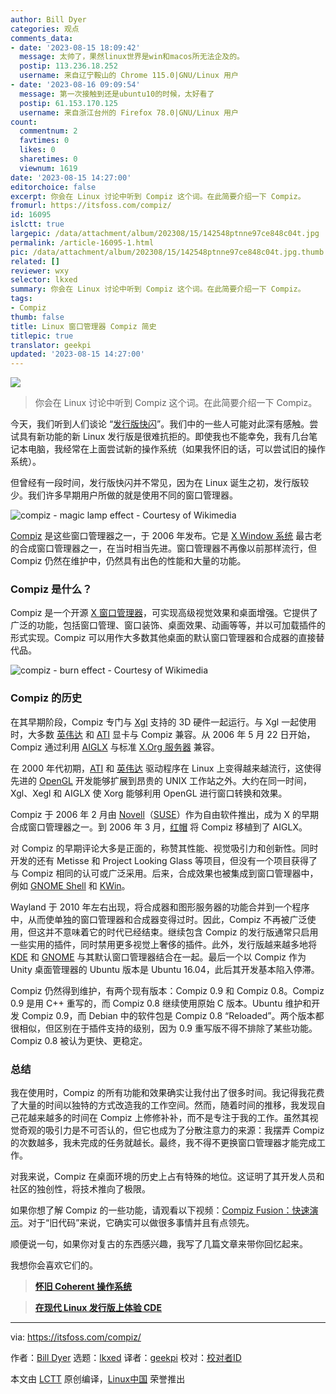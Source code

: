 ```yaml
---
author: Bill Dyer
categories: 观点
comments_data:
- date: '2023-08-15 18:09:42'
  message: 太帅了，果然linux世界是win和macos所无法企及的。
  postip: 113.236.18.252
  username: 来自辽宁鞍山的 Chrome 115.0|GNU/Linux 用户
- date: '2023-08-16 09:09:54'
  message: 第一次接触到还是ubuntu10的时候，太好看了
  postip: 61.153.170.125
  username: 来自浙江台州的 Firefox 78.0|GNU/Linux 用户
count:
  commentnum: 2
  favtimes: 0
  likes: 0
  sharetimes: 0
  viewnum: 1619
date: '2023-08-15 14:27:00'
editorchoice: false
excerpt: 你会在 Linux 讨论中听到 Compiz 这个词。在此简要介绍一下 Compiz。
fromurl: https://itsfoss.com/compiz/
id: 16095
islctt: true
largepic: /data/attachment/album/202308/15/142548ptnne97ce848c04t.jpg
permalink: /article-16095-1.html
pic: /data/attachment/album/202308/15/142548ptnne97ce848c04t.jpg.thumb.jpg
related: []
reviewer: wxy
selector: lkxed
summary: 你会在 Linux 讨论中听到 Compiz 这个词。在此简要介绍一下 Compiz。
tags:
- Compiz
thumb: false
title: Linux 窗口管理器 Compiz 简史
titlepic: true
translator: geekpi
updated: '2023-08-15 14:27:00'
---
```


![](/data/attachment/album/202308/15/142548ptnne97ce848c04t.jpg)



> 
> 你会在 Linux 讨论中听到 Compiz 这个词。在此简要介绍一下 Compiz。
> 
> 
> 


今天，我们听到人们谈论 “[发行版快闪](/article-15949-1.html)”。我们中的一些人可能对此深有感触。尝试具有新功能的新 Linux 发行版是很难抗拒的。即使我也不能幸免，我有几台笔记本电脑，我经常在上面尝试新的操作系统（如果我怀旧的话，可以尝试旧的操作系统）。


但曾经有一段时间，发行版快闪并不常见，因为在 Linux 诞生之初，发行版较少。我们许多早期用户所做的就是使用不同的窗口管理器。


![compiz - magic lamp effect - Courtesy of Wikimedia](/data/attachment/album/202308/15/142754wuoyxnc7v3u3l3b1.png)


[Compiz](https://code.launchpad.net/compiz) 是这些窗口管理器之一，于 2006 年发布。它是 [X Window 系统](https://en.wikipedia.org/wiki/X_Window_System) 最古老的合成窗口管理器之一，在当时相当先进。窗口管理器不再像以前那样流行，但 Compiz 仍然在维护中，仍然具有出色的性能和大量的功能。


### Compiz 是什么？


Compiz 是一个开源 [X 窗口管理器](https://en.wikipedia.org/wiki/X_window_manager)，可实现高级视觉效果和桌面增强。它提供了广泛的功能，包括窗口管理、窗口装饰、桌面效果、动画等等，并以可加载插件的形式实现。Compiz 可以用作大多数其他桌面的默认窗口管理器和合成器的直接替代品。


![compiz - burn effect - Courtesy of Wikimedia](/data/attachment/album/202308/15/142754iwnwen7zk7kssd42.png)


### Compiz 的历史


在其早期阶段，Compiz 专门与 [Xgl](https://en.wikipedia.org/wiki/Xgl) 支持的 3D 硬件一起运行。与 Xgl 一起使用时，大多数 [英伟达](https://en.wikipedia.org/wiki/NVIDIA) 和 [ATI](https://en.wikipedia.org/wiki/ATI_(brand)) 显卡与 Compiz 兼容。从 2006 年 5 月 22 日开始，Compiz 通过利用 [AIGLX](https://en.wikipedia.org/wiki/AIGLX) 与标准 [X.Org 服务器](https://en.wikipedia.org/wiki/X.Org_Server) 兼容。


在 2000 年代初期，[ATI](https://en.wikipedia.org/wiki/ATI_Technologies) 和 [英伟达](https://en.wikipedia.org/wiki/Nvidia) 驱动程序在 Linux 上变得越来越流行，这使得先进的 [OpenGL](https://en.wikipedia.org/wiki/OpenGL) 开发能够扩展到昂贵的 UNIX 工作站之外。大约在同一时间，Xgl、Xegl 和 AIGLX 使 Xorg 能够利用 OpenGL 进行窗口转换和效果。


Compiz 于 2006 年 2 月由 [Novell](https://en.wikipedia.org/wiki/Novell)（[SUSE](https://en.wikipedia.org/wiki/SUSE)）作为自由软件推出，成为 X 的早期合成窗口管理器之一。到 2006 年 3 月，[红帽](https://en.wikipedia.org/wiki/Red_Hat) 将 Compiz 移植到了 AIGLX。


对 Compiz 的早期评论大多是正面的，称赞其性能、视觉吸引力和创新性。同时开发的还有 Metisse 和 Project Looking Glass 等项目，但没有一个项目获得了与 Compiz 相同的认可或广泛采用。后来，合成效果也被集成到窗口管理器中，例如 [GNOME Shell](https://en.wikipedia.org/wiki/GNOME_Shell) 和 [KWin](https://en.wikipedia.org/wiki/KWin)。


Wayland 于 2010 年左右出现，将合成器和图形服务器的功能合并到一个程序中，从而使单独的窗口管理器和合成器变得过时。因此，Compiz 不再被广泛使用，但这并不意味着它的时代已经结束。继续包含 Compiz 的发行版通常只启用一些实用的插件，同时禁用更多视觉上奢侈的插件。此外，发行版越来越多地将 [KDE](https://en.wikipedia.org/wiki/KDE) 和 [GNOME](https://en.wikipedia.org/wiki/GNOME) 与其默认窗口管理器结合在一起。最后一个以 Compiz 作为 Unity 桌面管理器的 Ubuntu 版本是 Ubuntu 16.04，此后其开发基本陷入停滞。


Compiz 仍然得到维护，有两个现有版本：Compiz 0.9 和 Compiz 0.8。Compiz 0.9 是用 C++ 重写的，而 Compiz 0.8 继续使用原始 C 版本。Ubuntu 维护和开发 Compiz 0.9，而 Debian 中的软件包是 Compiz 0.8 “Reloaded”。两个版本都很相似，但区别在于插件支持的级别，因为 0.9 重写版不得不排除了某些功能。Compiz 0.8 被认为更快、更稳定。


### 总结


我在使用时，Compiz 的所有功能和效果确实让我付出了很多时间。我记得我花费了大量的时间以独特的方式改造我的工作空间。然而，随着时间的推移，我发现自己花越来越多的时间在 Compiz 上修修补补，而不是专注于我的工作。虽然其视觉奇观的吸引力是不可否认的，但它也成为了分散注意力的来源：我摆弄 Compiz 的次数越多，我未完成的任务就越长。最终，我不得不更换窗口管理器才能完成工作。


对我来说，Compiz 在桌面环境的历史上占有特殊的地位。这证明了其开发人员和社区的独创性，将技术推向了极限。


如果你想了解 Compiz 的一些功能，请观看以下视频：[Compiz Fusion：快速演示](https://youtu.be/E4Fbk52Mk1w)。对于“旧代码”来说，它确实可以做很多事情并且有点领先。






顺便说一句，如果你对复古的东西感兴趣，我写了几篇文章来带你回忆起来。


我想你会喜欢它们的。



> 
> **[怀旧 Coherent 操作系统](https://itsfoss.com/coherent-operating-system/)**
> 
> 
> 



> 
> **[在现代 Linux 发行版上体验 CDE](https://itsfoss.com/common-desktop-environment/)**
> 
> 
> 




---


via: <https://itsfoss.com/compiz/>


作者：[Bill Dyer](https://itsfoss.com/author/bill/) 选题：[lkxed](https://github.com/lkxed/) 译者：[geekpi](https://github.com/geekpi) 校对：[校对者ID](https://github.com/%E6%A0%A1%E5%AF%B9%E8%80%85ID)


本文由 [LCTT](https://github.com/LCTT/TranslateProject) 原创编译，[Linux中国](https://linux.cn/) 荣誉推出